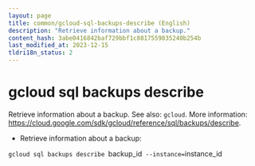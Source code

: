 ```yaml
---
layout: page
title: common/gcloud-sql-backups-describe (English)
description: "Retrieve information about a backup."
content_hash: 3abe0416842baf729bbf1c8817559835240b254b
last_modified_at: 2023-12-15
tldri18n_status: 2
---
```

# gcloud sql backups describe

Retrieve information about a backup.
See also: `gcloud`.
More information: <https://cloud.google.com/sdk/gcloud/reference/sql/backups/describe>.

- Retrieve information about a backup:

`gcloud sql backups describe `<span class="tldr-var badge badge-pill bg-dark-lm bg-white-dm text-white-lm text-dark-dm font-weight-bold">backup_id</span>` --instance=`<span class="tldr-var badge badge-pill bg-dark-lm bg-white-dm text-white-lm text-dark-dm font-weight-bold">instance_id</span>

